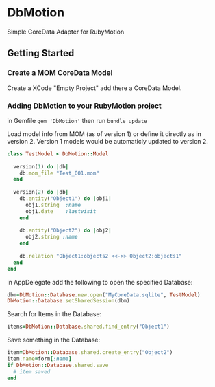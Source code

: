 # DbMotion

Simple CoreData Adapter for RubyMotion

## Getting Started

### Create a MOM CoreData Model
Create a XCode "Empty Project" add there a CoreData Model.


### Adding DbMotion to your RubyMotion project

in Gemfile
`gem 'DbMotion'`
then run `bundle update`

Load model info from MOM (as of version 1) or define it directly as in version 2.
Version 1 models would be automaticly updated to version 2.
```ruby
class TestModel < DbMotion::Model
  
  version(1) do |db|
    db.mom_file "Test_001.mom"
  end
  
  version(2) do |db|
    db.entity("Object1") do |obj1|
      obj1.string  :name
      obj1.date    :lastvisit
    end
    
    db.entity("Object2") do |obj2|
      obj2.string :name
    end
	
	db.relation "Object1:objects2 <<->> Object2:objects1"
  end
end
```

in AppDelegate add the following to open the specified Database:
```ruby
dbm=DbMotion::Database.new.open("MyCoreData.sqlite", TestModel)
DbMotion::Database.setSharedSession(dbm)
```

Search for Items in the Database:
```ruby
items=DbMotion::Database.shared.find_entry("Object1")
```

Save something in the Database:
```ruby
item=DbMotion::Database.shared.create_entry("Object2")
item.name=form[:name]
if DbMotion::Database.shared.save
  # item saved
end
```
